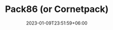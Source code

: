 ---
title: "Pack86 (or Cornetpack)"
date: 2023-01-09T23:51:59+06:00
draft: false
description: My personal texture pack that I made when I reached 247 subs. It only has a few changes and keeps the vanilla style.
---